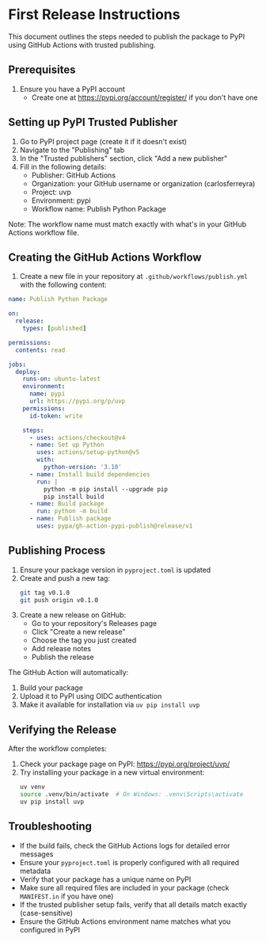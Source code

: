 # First Release Instructions

This document outlines the steps needed to publish the package to PyPI using GitHub Actions with
trusted publishing.

## Prerequisites

1. Ensure you have a PyPI account
   - Create one at https://pypi.org/account/register/ if you don't have one

## Setting up PyPI Trusted Publisher

1. Go to PyPI project page (create it if it doesn't exist)
2. Navigate to the "Publishing" tab
3. In the "Trusted publishers" section, click "Add a new publisher"
4. Fill in the following details:
   - Publisher: GitHub Actions
   - Organization: your GitHub username or organization (carlosferreyra)
   - Project: uvp
   - Environment: pypi
   - Workflow name: Publish Python Package

Note: The workflow name must match exactly with what's in your GitHub Actions workflow file.

## Creating the GitHub Actions Workflow

1. Create a new file in your repository at `.github/workflows/publish.yml` with the following
   content:

```yaml
name: Publish Python Package

on:
  release:
    types: [published]

permissions:
  contents: read

jobs:
  deploy:
    runs-on: ubuntu-latest
    environment:
      name: pypi
      url: https://pypi.org/p/uvp
    permissions:
      id-token: write

    steps:
      - uses: actions/checkout@v4
      - name: Set up Python
        uses: actions/setup-python@v5
        with:
          python-version: '3.10'
      - name: Install build dependencies
        run: |
          python -m pip install --upgrade pip
          pip install build
      - name: Build package
        run: python -m build
      - name: Publish package
        uses: pypa/gh-action-pypi-publish@release/v1
```

## Publishing Process

1. Ensure your package version in `pyproject.toml` is updated
2. Create and push a new tag:
   ```bash
   git tag v0.1.0
   git push origin v0.1.0
   ```
3. Create a new release on GitHub:
   - Go to your repository's Releases page
   - Click "Create a new release"
   - Choose the tag you just created
   - Add release notes
   - Publish the release

The GitHub Action will automatically:

1. Build your package
2. Upload it to PyPI using OIDC authentication
3. Make it available for installation via `uv pip install uvp`

## Verifying the Release

After the workflow completes:

1. Check your package page on PyPI: https://pypi.org/project/uvp/
2. Try installing your package in a new virtual environment:
   ```bash
   uv venv
   source .venv/bin/activate  # On Windows: .venv\Scripts\activate
   uv pip install uvp
   ```

## Troubleshooting

- If the build fails, check the GitHub Actions logs for detailed error messages
- Ensure your `pyproject.toml` is properly configured with all required metadata
- Verify that your package has a unique name on PyPI
- Make sure all required files are included in your package (check `MANIFEST.in` if you have one)
- If the trusted publisher setup fails, verify that all details match exactly (case-sensitive)
- Ensure the GitHub Actions environment name matches what you configured in PyPI
